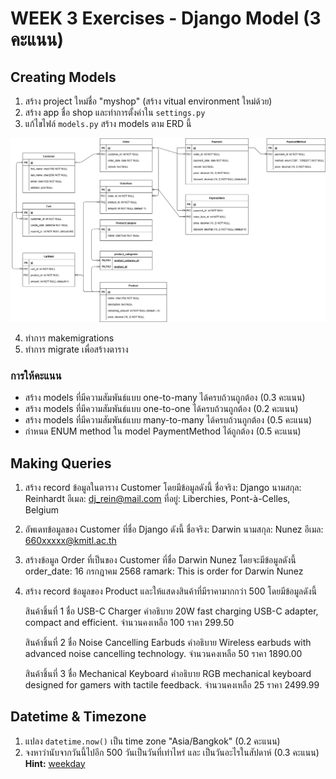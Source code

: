 # WEEK 3 Exercises - Django Model (3 คะแนน)

## Creating Models

1. สร้าง project ใหม่ชื่อ "myshop" (สร้าง vitual environment ใหม่ด้วย)
2. สร้าง app ชื่อ shop และทำการตั้งค่าใน `settings.py`
3. แก้ไขไฟล์ `models.py` สร้าง models ตาม ERD นี้

![ERD-E-COMMERCE](./images/ERD-week3-exercise.png)

4. ทำการ makemigrations
5. ทำการ migrate เพื่อสร้างตาราง

### การให้คะแนน

- สร้าง models ที่มีความสัมพันธ์แบบ one-to-many ได้ครบถ้วนถูกต้อง (0.3 คะแนน)
- สร้าง models ที่มีความสัมพันธ์แบบ one-to-one ได้ครบถ้วนถูกต้อง (0.2 คะแนน)
- สร้าง models ที่มีความสัมพันธ์แบบ many-to-many ได้ครบถ้วนถูกต้อง (0.5 คะแนน)
- กำหนด ENUM method ใน model PaymentMethod ได้ถูกต้อง (0.5 คะแนน)

## Making Queries

1. สร้าง record ข้อมูลในตาราง Customer โดยมีข้อมูลดังนี้
    ชื่อจริง: Django 
    นามสกุล: Reinhardt 
    อีเมล: dj_rein@mail.com 
    ที่อยู่: Liberchies, Pont-à-Celles, Belgium

2. อัพเดทข้อมูลของ Customer ที่ชื่อ Django ดังนี้
    ชื่อจริง: Darwin
    นามสกุล: Nunez
    อีเมล: 660xxxxx@kmitl.ac.th

4. สร้างข้อมูล Order ที่เป็นของ Customer ที่ชื่อ Darwin Nunez โดยจะมีข้อมูลดังนี้
    order_date: 16 กรกฎาคม 2568
    ramark: This is order for Darwin Nunez

5. สร้าง record ข้อมูลของ Product และให้แสดงสินค้าที่มีราคามากกว่า 500 โดยมีข้อมูลดังนี้

    สินค้าชิ้นที่ 1
    ชื่อ USB-C Charger
    คำอธิบาย 20W fast charging USB-C adapter, compact and efficient.
    จำนวนคงเหลือ 100 
    ราคา 299.50 
    
    สินค้าชิ้นที่ 2
    ชื่อ Noise Cancelling Earbuds
    คำอธิบาย Wireless earbuds with advanced noise cancelling technology.
    จำนวนคงเหลือ 50
    ราคา 1890.00
    
    สินค้าชิ้นที่ 3
    ชื่อ Mechanical Keyboard
    คำอธิบาย RGB mechanical keyboard designed for gamers with tactile feedback.
    จำนวนคงเหลือ 25
    ราคา 2499.99

## Datetime & Timezone

1. แปลง `datetime.now()` เป็น time zone "Asia/Bangkok" (0.2 คะแนน)
2. จงหาว่านับจากวันนี้ไปอีก 500 วันเป็นวันที่เท่าไหร่ และ เป็นวันอะไรในสัปดาห์ (0.3 คะแนน)
**Hint:** [weekday](https://docs.python.org/3/library/datetime.html#datetime.date.weekday)

